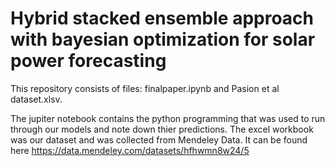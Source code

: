 # Hybrid stacked ensemble approach with bayesian optimization for solar power forecasting

This repository consists of files: finalpaper.ipynb and Pasion et al dataset.xlsv. 

The jupiter notebook contains the python programming that was used to run through our models and note down thier predictions. The excel workbook was our dataset and was collected from Mendeley Data. It can be found here https://data.mendeley.com/datasets/hfhwmn8w24/5
